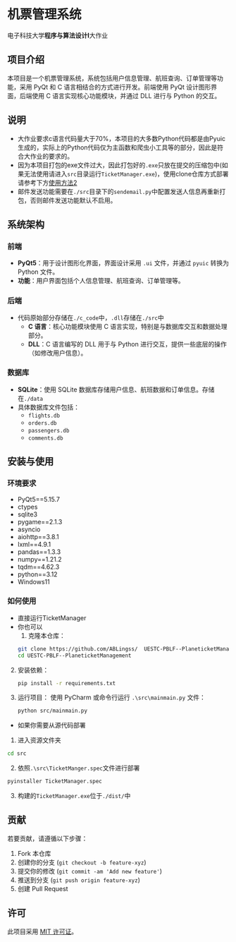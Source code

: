 # 机票管理系统
电子科技大学**程序与算法设计I**大作业

## 项目介绍

本项目是一个机票管理系统，系统包括用户信息管理、航班查询、订单管理等功能，采用 PyQt 和 C 语言相结合的方式进行开发。前端使用 PyQt 设计图形界面，后端使用 C 语言实现核心功能模块，并通过 DLL 进行与 Python 的交互。

## 说明
- 大作业要求c语言代码量大于70%，本项目的大多数Python代码都是由Pyuic生成的，实际上的Python代码仅为主函数和爬虫小工具等的部分，因此是符合大作业的要求的。
- 因为本项目打包的exe文件过大，因此打包好的`.exe`只放在提交的压缩包中(如果无法使用请进入`src`目录运行`TicketManager.exe`)，使用clone仓库方式部署请参考下方[使用方法2](#如何使用)
- 邮件发送功能需要在`./src`目录下的`sendemail.py`中配置发送人信息再重新打包，否则邮件发送功能默认不启用。

## 系统架构

### 前端
- **PyQt5**：用于设计图形化界面，界面设计采用 `.ui` 文件，并通过 `pyuic` 转换为 Python 文件。
- **功能**：用户界面包括个人信息管理、航班查询、订单管理等。

### 后端
- 代码原始部分存储在`./c_code`中，`.dll`存储在`./src`中
    - **C 语言**：核心功能模块使用 C 语言实现，特别是与数据库交互和数据处理部分。
    - **DLL**：C 语言编写的 DLL 用于与 Python 进行交互，提供一些底层的操作（如修改用户信息）。

### 数据库
- **SQLite**：使用 SQLite 数据库存储用户信息、航班数据和订单信息。存储在`./data`
- 具体数据库文件包括：
  - `flights.db`
  - `orders.db`
  - `passengers.db`
  - `comments.db`


## 安装与使用

### 环境要求
- PyQt5==5.15.7
- ctypes
- sqlite3
- pygame==2.1.3
- asyncio
- aiohttp==3.8.1
- lxml==4.9.1
- pandas==1.3.3
- numpy==1.21.2
- tqdm==4.62.3
- python==3.12
- Windows11

### 如何使用
 - 直接运行TicketManager
 - 你也可以
     1. 克隆本仓库：
    ```bash
    git clone https://github.com/ABLingss/  UESTC-PBLF--PlaneticketManagement.git
    cd UESTC-PBLF--PlaneticketManagement
    ```
 2. 安装依赖：
    ```bash
    pip install -r requirements.txt
    ```
 3. 运行项目：
    使用 PyCharm 或命令行运行 `.\src\mainmain.py` 文件：
    ```bash
    python src/mainmain.py
    ```
-  如果你需要从源代码部署  
 1. 进入资源文件夹
 ```bash
 cd src
 ```
 2. 依照`.\src\TicketManger.spec`文件进行部署
 ```bash
 pyinstaller TicketManager.spec
 ```
 3. 构建的`TicketManager.exe`位于`./dist/`中



## 贡献

若要贡献，请遵循以下步骤：
1. Fork 本仓库
2. 创建你的分支 (`git checkout -b feature-xyz`)
3. 提交你的修改 (`git commit -am 'Add new feature'`)
4. 推送到分支 (`git push origin feature-xyz`)
5. 创建 Pull Request

## 许可

此项目采用 [MIT 许可证](https://opensource.org/licenses/MIT)。



